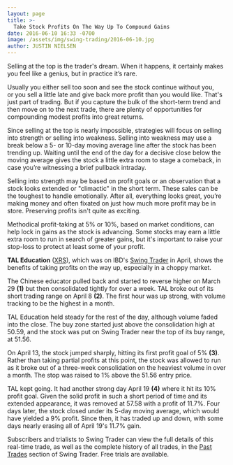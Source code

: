 ```yaml
---
layout: page
title: >-
  Take Stock Profits On The Way Up To Compound Gains
date: 2016-06-10 16:33 -0700
image: /assets/img/swing-trading/2016-06-10.jpg
author: JUSTIN NIELSEN
---
```






Selling at the top is the trader's dream. When it happens, it certainly makes you feel like a genius, but in practice it’s rare.


Usually you either sell too soon and see the stock continue without you, or you sell a little late and give back more profit than you would like. That's just part of trading. But if you capture the bulk of the short-term trend and then move on to the next trade, there are plenty of opportunities for compounding modest profits into great returns.


Since selling at the top is nearly impossible, strategies will focus on selling into strength or selling into weakness. Selling into weakness may use a break below a 5- or 10-day moving average line after the stock has been trending up. Waiting until the end of the day for a decisive close below the moving average gives the stock a little extra room to stage a comeback, in case you’re witnessing a brief pullback intraday.


Selling into strength may be based on profit goals or an observation that a stock looks extended or "climactic" in the short term. These sales can be the toughest to handle emotionally. After all, everything looks great, you’re making money and often fixated on just how much more profit may be in store. Preserving profits isn't quite as exciting.


Methodical profit-taking at 5% or 10%, based on market conditions, can help lock in gains as the stock is advancing. Some stocks may earn a little extra room to run in search of greater gains, but it's important to raise your stop-loss to protect at least some of your profit.


**TAL Education** ([XRS](https://research.investors.com/quote.aspx?symbol=XRS)), which was on IBD's [Swing Trader](http://shop.investors.com/offer/splashresponsive.aspx?id=SwingTrader&src=A011LPH) in April, shows the benefits of taking profits on the way up, especially in a choppy market.


The Chinese educator pulled back and started to reverse higher on March 29 **(1)** but then consolidated tightly for over a week. TAL broke out of its short trading range on April 8 **(2)**. The first hour was up strong, with volume tracking to be the highest in a month.


TAL Education held steady for the rest of the day, although volume faded into the close. The buy zone started just above the consolidation high at 50.59, and the stock was put on Swing Trader near the top of its buy range, at 51.56.


On April 13, the stock jumped sharply, hitting its first profit goal of 5% **(3)**. Rather than taking partial profits at this point, the stock was allowed to run as it broke out of a three-week consolidation on the heaviest volume in over a month. The stop was raised to 1% above the 51.56 entry price.


TAL kept going. It had another strong day April 19 **(4)** where it hit its 10% profit goal. Given the solid profit in such a short period of time and its extended appearance, it was removed at 57.58 with a profit of 11.7%. Four days later, the stock closed under its 5-day moving average, which would have yielded a 9% profit. Since then, it has traded up and down, with some days nearly erasing all of April 19's 11.7% gain.


Subscribers and trialists to Swing Trader can view the full details of this real-time trade, as well as the complete history of all trades, in the [Past Trades](https://swingtrader.investors.com/#/past) section of Swing Trader. Free trials are available.




